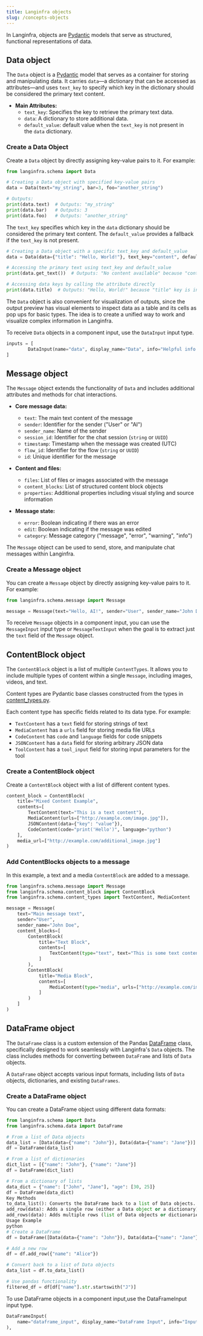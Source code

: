 ```yaml
---
title: Langinfra objects
slug: /concepts-objects
---
```


In Langinfra, objects are [Pydantic](https://docs.pydantic.dev/latest/api/base_model/) models that serve as structured, functional representations of data.

## Data object

The `Data` object is a [Pydantic](https://docs.pydantic.dev/latest/api/base_model/) model that serves as a container for storing and manipulating data. It carries `data`—a dictionary that can be accessed as attributes—and uses `text_key` to specify which key in the dictionary should be considered the primary text content.

- **Main Attributes:**
  - `text_key`: Specifies the key to retrieve the primary text data.
  - `data`: A dictionary to store additional data.
  - `default_value`: default value when the `text_key` is not present in the `data` dictionary.

### Create a Data Object

Create a `Data` object by directly assigning key-value pairs to it. For example:

```python
from langinfra.schema import Data

# Creating a Data object with specified key-value pairs
data = Data(text="my_string", bar=3, foo="another_string")

# Outputs:
print(data.text)  # Outputs: "my_string"
print(data.bar)   # Outputs: 3
print(data.foo)   # Outputs: "another_string"
```

The `text_key` specifies which key in the `data` dictionary should be considered the primary text content. The `default_value` provides a fallback if the `text_key` is not present.

```python
# Creating a Data object with a specific text_key and default_value
data = Data(data={"title": "Hello, World!"}, text_key="content", default_value="No content available")

# Accessing the primary text using text_key and default_value
print(data.get_text())  # Outputs: "No content available" because "content" key is not in the data dictionary

# Accessing data keys by calling the attribute directly
print(data.title)  # Outputs: "Hello, World!" because "title" key is in the data dictionary
```

The `Data` object is also convenient for visualization of outputs, since the output preview has visual elements to inspect data as a table and its cells as pop ups for basic types. The idea is to create a unified way to work and visualize complex information in Langinfra.

To receive `Data` objects in a component input, use the `DataInput` input type.

```python
inputs = [
        DataInput(name="data", display_name="Data", info="Helpful info about the incoming data object.", is_list=True),
]
```

## Message object

The `Message` object extends the functionality of `Data` and includes additional attributes and methods for chat interactions.

- **Core message data:**

  - `text`: The main text content of the message
  - `sender`: Identifier for the sender ("User" or "AI")
  - `sender_name`: Name of the sender
  - `session_id`: Identifier for the chat session (`string` or `UUID`)
  - `timestamp`: Timestamp when the message was created (UTC)
  - `flow_id`: Identifier for the flow (`string` or `UUID`)
  - `id`: Unique identifier for the message

- **Content and files:**

  - `files`: List of files or images associated with the message
  - `content_blocks`: List of structured content block objects
  - `properties`: Additional properties including visual styling and source information

- **Message state:**
  - `error`: Boolean indicating if there was an error
  - `edit`: Boolean indicating if the message was edited
  - `category`: Message category ("message", "error", "warning", "info")

The `Message` object can be used to send, store, and manipulate chat messages within Langinfra.

### Create a Message object

You can create a `Message` object by directly assigning key-value pairs to it. For example:

```python
from langinfra.schema.message import Message

message = Message(text="Hello, AI!", sender="User", sender_name="John Doe")
```

To receive `Message` objects in a component input, you can use the `MessageInput` input type or `MessageTextInput` when the goal is to extract just the `text` field of the `Message` object.

## ContentBlock object

The `ContentBlock` object is a list of multiple `ContentTypes`. It allows you to include multiple types of content within a single `Message`, including images, videos, and text.

Content types are Pydantic base classes constructed from the types in [content_types.py](https://github.com/langinfra/langinfra/blob/main/src/backend/base/langinfra/schema/content_types.py).

Each content type has specific fields related to its data type. For example:

* `TextContent` has a `text` field for storing strings of text
* `MediaContent` has a `urls` field for storing media file URLs
* `CodeContent` has `code` and `language` fields for code snippets
* `JSONContent` has a `data` field for storing arbitrary JSON data
* `ToolContent` has a `tool_input` field for storing input parameters for the tool

### Create a ContentBlock object

Create a `ContentBlock` object with a list of different content types.

```python
content_block = ContentBlock(
    title="Mixed Content Example",
    contents=[
        TextContent(text="This is a text content"),
        MediaContent(urls=["http://example.com/image.jpg"]),
        JSONContent(data={"key": "value"}),
        CodeContent(code="print('Hello')", language="python")
    ],
    media_url=["http://example.com/additional_image.jpg"]
)
```

### Add ContentBlocks objects to a message

In this example, a text and a media `ContentBlock` are added to a message.

```python
from langinfra.schema.message import Message
from langinfra.schema.content_block import ContentBlock
from langinfra.schema.content_types import TextContent, MediaContent

message = Message(
    text="Main message text",
    sender="User",
    sender_name="John Doe",
    content_blocks=[
        ContentBlock(
            title="Text Block",
            contents=[
                TextContent(type="text", text="This is some text content")
            ]
        ),
        ContentBlock(
            title="Media Block",
            contents=[
                MediaContent(type="media", urls=["http://example.com/image.jpg"])
            ]
        )
    ]
)
```

## DataFrame object

The `DataFrame` class is a custom extension of the Pandas [DataFrame](https://pandas.pydata.org/docs/reference/api/pandas.DataFrame.html) class, specifically designed to work seamlessly with Langinfra's `Data` objects. The class includes methods for converting between `DataFrame` and lists of `Data` objects.

A `DataFrame` object accepts various input formats, including lists of `Data` objects, dictionaries, and existing `DataFrames`.

### Create a DataFrame object

You can create a DataFrame object using different data formats:

```python
from langinfra.schema import Data
from langinfra.schema.data import DataFrame

# From a list of Data objects
data_list = [Data(data={"name": "John"}), Data(data={"name": "Jane"})]
df = DataFrame(data_list)

# From a list of dictionaries
dict_list = [{"name": "John"}, {"name": "Jane"}]
df = DataFrame(dict_list)

# From a dictionary of lists
data_dict = {"name": ["John", "Jane"], "age": [30, 25]}
df = DataFrame(data_dict)
Key Methods
to_data_list(): Converts the DataFrame back to a list of Data objects.
add_row(data): Adds a single row (either a Data object or a dictionary) to the DataFrame.
add_rows(data): Adds multiple rows (list of Data objects or dictionaries) to the DataFrame.
Usage Example
python
# Create a DataFrame
df = DataFrame([Data(data={"name": "John"}), Data(data={"name": "Jane"})])

# Add a new row
df = df.add_row({"name": "Alice"})

# Convert back to a list of Data objects
data_list = df.to_data_list()

# Use pandas functionality
filtered_df = df[df["name"].str.startswith("J")]
```

To use DataFrame objects in a component input,use the DataFrameInput input type.

```python
DataFrameInput(
    name="dataframe_input", display_name="DataFrame Input", info="Input for DataFrame objects.", tool_mode=True
),
```
